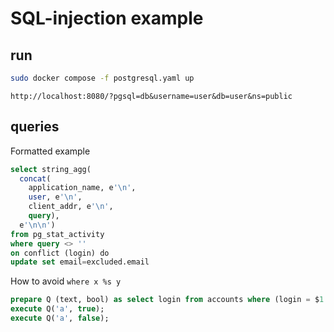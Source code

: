 # SQL-injection example

## run

```sh
sudo docker compose -f postgresql.yaml up
```

```
http://localhost:8080/?pgsql=db&username=user&db=user&ns=public
```

## queries

Formatted example

```sql
select string_agg(
  concat(
    application_name, e'\n',
    user, e'\n',
    client_addr, e'\n',
    query),
  e'\n\n')
from pg_stat_activity
where query <> ''
on conflict (login) do
update set email=excluded.email
```

How to avoid `where x %s y`

```sql
prepare Q (text, bool) as select login from accounts where (login = $1 and $2) or (login <> $1 and not $2);
execute Q('a', true);
execute Q('a', false);
```
